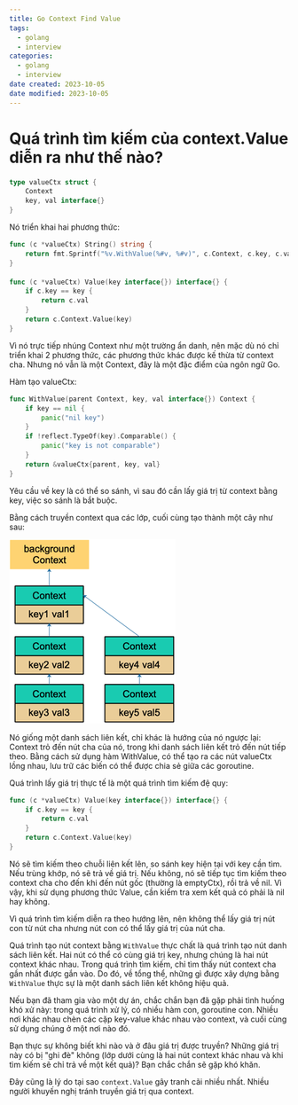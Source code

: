 ```yaml
---
title: Go Context Find Value
tags:
  - golang
  - interview
categories:
  - golang
  - interview
date created: 2023-10-05
date modified: 2023-10-05
---
```


# Quá trình tìm kiếm của context.Value diễn ra như thế nào?

```go
type valueCtx struct {
	Context
	key, val interface{}
}
```

Nó triển khai hai phương thức:

```go
func (c *valueCtx) String() string {
	return fmt.Sprintf("%v.WithValue(%#v, %#v)", c.Context, c.key, c.val)
}

func (c *valueCtx) Value(key interface{}) interface{} {
	if c.key == key {
		return c.val
	}
	return c.Context.Value(key)
}
```

Vì nó trực tiếp nhúng Context như một trường ẩn danh, nên mặc dù nó chỉ triển khai 2 phương thức, các phương thức khác được kế thừa từ context cha. Nhưng nó vẫn là một Context, đây là một đặc điểm của ngôn ngữ Go.

Hàm tạo valueCtx:

```go
func WithValue(parent Context, key, val interface{}) Context {
	if key == nil {
		panic("nil key")
	}
	if !reflect.TypeOf(key).Comparable() {
		panic("key is not comparable")
	}
	return &valueCtx{parent, key, val}
}
```

Yêu cầu về key là có thể so sánh, vì sau đó cần lấy giá trị từ context bằng key, việc so sánh là bắt buộc.

Bằng cách truyền context qua các lớp, cuối cùng tạo thành một cây như sau:

![context-2.png](https://raw.githubusercontent.com/vanhung4499/images/master/snap/context-2.png)

Nó giống một danh sách liên kết, chỉ khác là hướng của nó ngược lại: Context trỏ đến nút cha của nó, trong khi danh sách liên kết trỏ đến nút tiếp theo. Bằng cách sử dụng hàm WithValue, có thể tạo ra các nút valueCtx lồng nhau, lưu trữ các biến có thể được chia sẻ giữa các goroutine.

Quá trình lấy giá trị thực tế là một quá trình tìm kiếm đệ quy:

```go
func (c *valueCtx) Value(key interface{}) interface{} {
	if c.key == key {
		return c.val
	}
	return c.Context.Value(key)
}
```

Nó sẽ tìm kiếm theo chuỗi liên kết lên, so sánh key hiện tại với key cần tìm. Nếu trùng khớp, nó sẽ trả về giá trị. Nếu không, nó sẽ tiếp tục tìm kiếm theo context cha cho đến khi đến nút gốc (thường là emptyCtx), rồi trả về nil. Vì vậy, khi sử dụng phương thức Value, cần kiểm tra xem kết quả có phải là nil hay không.

Vì quá trình tìm kiếm diễn ra theo hướng lên, nên không thể lấy giá trị nút con từ nút cha nhưng nút con có thể lấy giá trị của nút cha.

Quá trình tạo nút context bằng `WithValue` thực chất là quá trình tạo nút danh sách liên kết. Hai nút có thể có cùng giá trị key, nhưng chúng là hai nút context khác nhau. Trong quá trình tìm kiếm, chỉ tìm thấy nút context cha gần nhất được gắn vào. Do đó, về tổng thể, những gì được xây dựng bằng `WithValue` thực sự là một danh sách liên kết không hiệu quả.

Nếu bạn đã tham gia vào một dự án, chắc chắn bạn đã gặp phải tình huống khó xử này: trong quá trình xử lý, có nhiều hàm con, goroutine con. Nhiều nơi khác nhau chèn các cặp key-value khác nhau vào context, và cuối cùng sử dụng chúng ở một nơi nào đó.

Bạn thực sự không biết khi nào và ở đâu giá trị được truyền? Những giá trị này có bị "ghi đè" không (lớp dưới cùng là hai nút context khác nhau và khi tìm kiếm sẽ chỉ trả về một kết quả)? Bạn chắc chắn sẽ gặp khó khăn.

Đây cũng là lý do tại sao `context.Value` gây tranh cãi nhiều nhất. Nhiều người khuyến nghị tránh truyền giá trị qua context.
